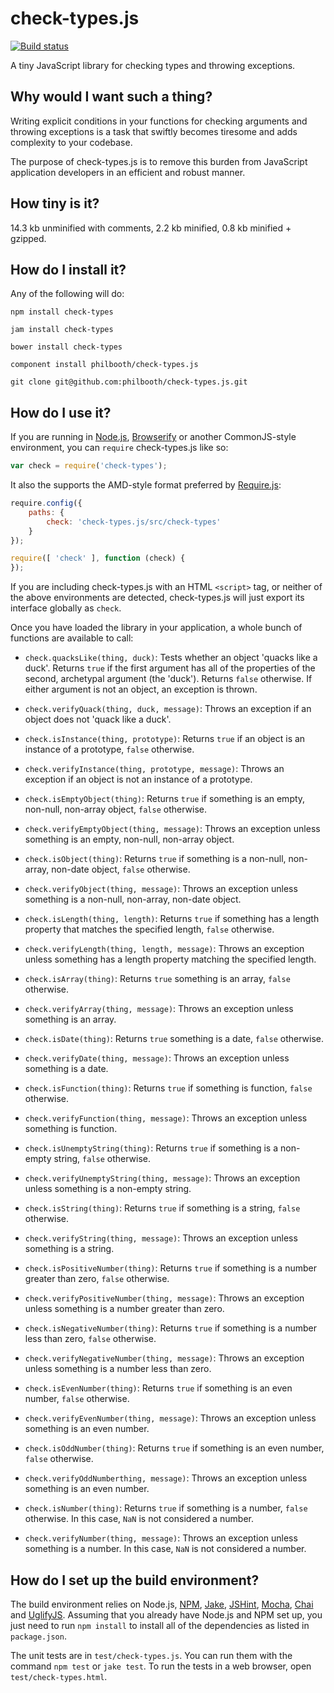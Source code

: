 # check-types.js

[![Build status][ci-image]][ci-status]

A tiny JavaScript library
for checking types
and throwing exceptions.

## Why would I want such a thing?

Writing explicit conditions
in your functions
for checking arguments
and throwing exceptions
is a task that
swiftly becomes tiresome
and adds complexity
to your codebase.

The purpose of check-types.js
is to remove this burden
from JavaScript application developers
in an efficient and robust manner.

## How tiny is it?

14.3 kb unminified with comments, 2.2 kb minified, 0.8 kb minified + gzipped.

## How do I install it?

Any of the following will do:

```
npm install check-types

jam install check-types

bower install check-types

component install philbooth/check-types.js

git clone git@github.com:philbooth/check-types.js.git
```

## How do I use it?

If you are running in
[Node.js][node],
[Browserify]
or another CommonJS-style
environment,
you can `require`
check-types.js like so:

```javascript
var check = require('check-types');
```

It also the supports
the AMD-style format
preferred by [Require.js][require]:

```javascript
require.config({
    paths: {
        check: 'check-types.js/src/check-types'
    }
});

require([ 'check' ], function (check) {
});
```

If you are
including check-types.js
with an HTML `<script>` tag,
or neither of the above environments
are detected,
check-types.js will just export its interface globally
as `check`.

Once you have loaded the library
in your application,
a whole bunch of functions are available
to call:

* `check.quacksLike(thing, duck)`:
  Tests whether an object 'quacks like a duck'.
  Returns `true`
  if the first argument has all of the properties
  of the second, archetypal argument (the 'duck').
  Returns `false` otherwise.
  If either argument is not an object,
  an exception is thrown.

* `check.verifyQuack(thing, duck, message)`:
  Throws an exception
  if an object does not 'quack like a duck'.

* `check.isInstance(thing, prototype)`:
  Returns `true` if an object is an instance of a prototype,
  `false` otherwise.

* `check.verifyInstance(thing, prototype, message)`:
  Throws an exception if an object is not an instance of a prototype.

* `check.isEmptyObject(thing)`:
  Returns `true` if something is an empty, non-null, non-array object,
  `false` otherwise.

* `check.verifyEmptyObject(thing, message)`:
  Throws an exception unless something is an empty, non-null, non-array object.

* `check.isObject(thing)`:
  Returns `true` if something is a non-null, non-array, non-date object,
  `false` otherwise.

* `check.verifyObject(thing, message)`:
  Throws an exception unless something is a non-null, non-array, non-date object.

* `check.isLength(thing, length)`:
  Returns `true` if something has a length property
  that matches the specified length,
  `false` otherwise.

* `check.verifyLength(thing, length, message)`:
  Throws an exception unless something has a length property
  matching the specified length.

* `check.isArray(thing)`:
  Returns `true` something is an array,
  `false` otherwise.

* `check.verifyArray(thing, message)`:
  Throws an exception unless something is an array.

* `check.isDate(thing)`:
  Returns `true` something is a date,
  `false` otherwise.

* `check.verifyDate(thing, message)`:
  Throws an exception unless something is a date.

* `check.isFunction(thing)`:
  Returns `true` if something is function,
  `false` otherwise.

* `check.verifyFunction(thing, message)`:
  Throws an exception unless something is function.

* `check.isUnemptyString(thing)`:
  Returns `true` if something is a non-empty string,
  `false` otherwise.

* `check.verifyUnemptyString(thing, message)`:
  Throws an exception unless something is a non-empty string.

* `check.isString(thing)`:
  Returns `true` if something is a string,
  `false` otherwise.

* `check.verifyString(thing, message)`:
  Throws an exception unless something is a string.

* `check.isPositiveNumber(thing)`:
  Returns `true` if something is a number
  greater than zero,
  `false` otherwise.

* `check.verifyPositiveNumber(thing, message)`:
  Throws an exception unless something is a number
  greater than zero.

* `check.isNegativeNumber(thing)`:
  Returns `true` if something is a number
  less than zero,
  `false` otherwise.

* `check.verifyNegativeNumber(thing, message)`:
  Throws an exception unless something is a number
  less than zero.

* `check.isEvenNumber(thing)`:
  Returns `true` if something is an even number,
  `false` otherwise.

* `check.verifyEvenNumber(thing, message)`:
  Throws an exception unless something is an even number.

* `check.isOddNumber(thing)`:
  Returns `true` if something is an even number,
  `false` otherwise.

* `check.verifyOddNumberthing, message)`:
  Throws an exception unless something is an even number.

* `check.isNumber(thing)`:
  Returns `true` if something is a number,
  `false` otherwise.
  In this case, `NaN` is not considered a number.

* `check.verifyNumber(thing, message)`:
  Throws an exception unless something is a number.
  In this case, `NaN` is not considered a number.

## How do I set up the build environment?

The build environment relies on
Node.js,
[NPM],
[Jake],
[JSHint],
[Mocha],
[Chai] and
[UglifyJS].
Assuming that you already have Node.js and NPM set up,
you just need to run `npm install` to
install all of the dependencies as listed in `package.json`.

The unit tests are in `test/check-types.js`.
You can run them with the command `npm test` or `jake test`.
To run the tests in a web browser,
open `test/check-types.html`.

[ci-image]: https://secure.travis-ci.org/philbooth/check-types.js.png?branch=master
[ci-status]: http://travis-ci.org/#!/philbooth/check-types.js
[node]: http://nodejs.org/
[browserify]: http://browserify.org/
[require]: http://requirejs.org/
[npm]: https://npmjs.org/
[jake]: https://github.com/mde/jake
[jshint]: https://github.com/jshint/node-jshint
[mocha]: http://visionmedia.github.com/mocha
[chai]: http://chaijs.com/
[uglifyjs]: https://github.com/mishoo/UglifyJS

